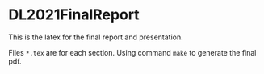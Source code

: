 # DL2021FinalReport

This is the latex for the final report and presentation. 

Files ```*.tex``` are for each section. 
Using command ```make``` to generate the final pdf.
